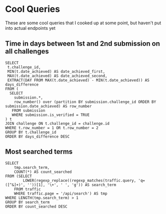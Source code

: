 # Cool Queries

These are some cool queries that I cooked up at some point, but haven't put into actual endpoints yet

## Time in days between 1st and 2nd submission on all challenges

```
SELECT
 t.challenge_id,
 MIN(t.date_achieved) AS date_achieved_first,
 MAX(t.date_achieved) AS date_achieved_second,
 EXTRACT(DAY FROM MAX(t.date_achieved) - MIN(t.date_achieved)) AS days_difference
FROM (
  SELECT
    submission.*,
    row_number() over (partition BY submission.challenge_id ORDER BY submission.date_achieved) AS row_number
   FROM submission
   WHERE submission.is_verified = TRUE
) t
JOIN challenge ON t.challenge_id = challenge.id
WHERE t.row_number = 1 OR t.row_number = 2
GROUP BY t.challenge_id
ORDER BY days_difference DESC
```

## Most searched terms

```
SELECT
	tmp.search_term,
	COUNT(*) AS count_searched
FROM (SELECT
		LOWER(regexp_replace((regexp_matches(traffic.query, 'q=([^&]+)', ''))[1], '\+', ' ', 'g')) AS search_term
	FROM traffic
	WHERE traffic.page = '/api/search') AS tmp
WHERE LENGTH(tmp.search_term) > 1
GROUP BY search_term
ORDER BY count_searched DESC
```

